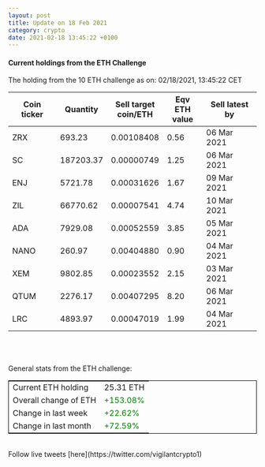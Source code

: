 ```yaml
---
layout: post
title: Update on 18 Feb 2021
category: crypto
date: 2021-02-18 13:45:22 +0100
---
```

<!-- Global site tag (gtag.js) - Google Analytics -->
<script async src="https://www.googletagmanager.com/gtag/js?id=UA-103831149-5"></script>
<script>
  window.dataLayer = window.dataLayer || [];
  function gtag(){dataLayer.push(arguments);}
  gtag('js', new Date());

  gtag('config', 'UA-103831149-5');
</script>


#### Current holdings from the ETH Challenge

The holding from the 10 ETH challenge as on: 02/18/2021, 13:45:22 CET

|Coin ticker|Quantity|Sell target<br>coin/ETH|Eqv ETH<br>value|Sell latest by|
|-----------|--------|-----------|-----------|--------------|
ZRX|693.23|  0.00108408|0.56|06 Mar 2021|
SC|187203.37|  0.00000749|1.25|06 Mar 2021|
ENJ|5721.78|  0.00031626|1.67|09 Mar 2021|
ZIL|66770.62|  0.00007541|4.74|10 Mar 2021|
ADA|7929.08|  0.00052559|3.85|05 Mar 2021|
NANO|260.97|  0.00404880|0.90|04 Mar 2021|
XEM|9802.85|  0.00023552|2.15|03 Mar 2021|
QTUM|2276.17|  0.00407295|8.20|06 Mar 2021|
LRC|4893.97|  0.00047019|1.99|04 Mar 2021|

<br>
<br>
<br>
General stats from the ETH challenge:

<table style="border:1px solid black;margin-left:auto;margin-right:auto;">
	<tbody>
	<tr>
		<td>Current ETH holding</td>
		<td>     25.31 ETH</td>
	</tr>
	<tr>
		<td>Overall change of ETH</td>
		<td><font color="green">+153.08%</font></td>
	</tr>
	<tr>
		<td>Change in last week</td>
		<td><font color="green">+22.62%</font></td>
	</tr>
	<tr>
		<td>Change in last month</td>
		<td><font color="green">+72.59%</font></td>
	</tr>
	</tbody>
</table>

<br>
Follow live tweets [here](https://twitter.com/vigilantcrypto1)
<br>
<br>